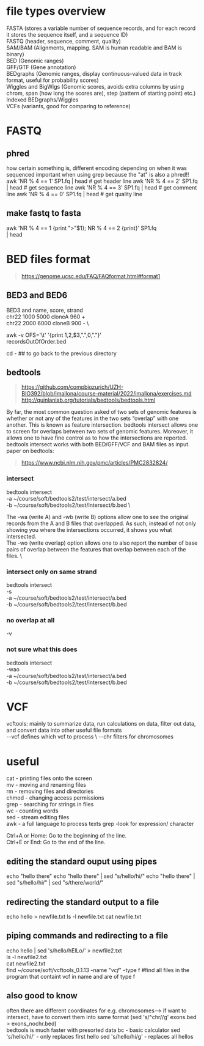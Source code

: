 # file types overview
FASTA (stores a variable number of sequence records, and for each record it stores the sequence itself, and a sequence ID) \
FASTQ (header, sequence, comment, quality) \
SAM/BAM (Alignments, mapping. SAM is human readable and BAM is binary) \
BED (Genomic ranges) \
GFF/GTF (Gene annotation) \
BEDgraphs (Genomic ranges, display continuous-valued data in track format, useful for probability scores) \
Wiggles and BigWigs (Genomic scores, avoids extra columns by using chrom, span (how long the scores are), step (pattern of starting point) etc.) \
Indexed BEDgraphs/Wiggles \
VCFs (variants, good for comparing to reference) 

# FASTQ
## phred
how certain something is, different encoding depending on when it was sequenced
important when using grep because the "at" is also a phred!!
awk 'NR % 4 == 1' SP1.fq | head  # get header line
awk 'NR % 4 == 2' SP1.fq | head  # get sequence line
awk 'NR % 4 == 3' SP1.fq | head  # get comment line
awk 'NR % 4 == 0' SP1.fq | head  # get quality line

## make fastq to fasta

awk 'NR % 4 == 1 {print ">"$1}; 
     NR % 4 == 2 {print}' SP1.fq \
     | head  
     
     
# BED files format
>https://genome.ucsc.edu/FAQ/FAQformat.html#format1

## BED3 and BED6
BED3 and name, score, strand \
chr22 1000 5000 cloneA 960 + \
chr22 2000 6000 cloneB 900 - \


awk -v OFS='\t' '{print $1,$2,$3,".",0,"."}' \
  recordsOutOfOrder.bed

cd - ## to go back to the previous directory

## bedtools 
>https://github.com/compbiozurich/UZH-BIO392/blob/imallona/course-material/2022/imallona/exercises.md 
>http://quinlanlab.org/tutorials/bedtools/bedtools.html

By far, the most common question asked of two sets of genomic features is whether or not any of the features in the two sets “overlap” with one another. This is known as feature intersection. bedtools intersect allows one to screen for overlaps between two sets of genomic features. Moreover, it allows one to have fine control as to how the intersections are reported. bedtools intersect works with both BED/GFF/VCF and BAM files as input.
paper on bedtools:

>https://www.ncbi.nlm.nih.gov/pmc/articles/PMC2832824/

### intersect
bedtools intersect \
  -a  ~/course/soft/bedtools2/test/intersect/a.bed \
  -b  ~/course/soft/bedtools2/test/intersect/b.bed \
  
The -wa (write A) and -wb (write B) options allow one to see the original records from the A and B files that overlapped. As such, instead of not only showing you where the intersections occurred, it shows you what intersected. \
The -wo (write overlap) option allows one to also report the number of base pairs of overlap between the features that overlap between each of the files. \

### intersect only on same strand
bedtools intersect \
  -s \
  -a  ~/course/soft/bedtools2/test/intersect/a.bed \
  -b  ~/course/soft/bedtools2/test/intersect/b.bed
### no overlap at all
-v
### not sure what this does
bedtools intersect \
  -wao \
  -a  ~/course/soft/bedtools2/test/intersect/a.bed \
  -b  ~/course/soft/bedtools2/test/intersect/b.bed
  
 # VCF
  vcftools: mainly to summarize data, run calculations on data, filter out data, and convert data into other useful file formats \
  --vcf defines which vcf to process \ 
  --chr filters for chromosomes


# useful
cat - printing files onto the screen \
mv - moving and renaming files \
rm - removing files and directories \
chmod - changing access permissions \
grep - searching for strings in files \
wc - counting words \
sed - stream editing files \
awk - a full language to process texts 
grep -look for expression/ character

Ctrl+A or Home: Go to the beginning of the line. \
Ctrl+E or End: Go to the end of the line.

## editing the standard ouput using pipes
echo "hello there"
echo "hello there" | sed "s/hello/hi/"
echo "hello there" | sed "s/hello/hi/" | sed "s/there/world/"

## redirecting the standard output to a file
echo hello > newfile.txt
ls -l newfile.txt
cat newfile.txt

## piping commands and redirecting to a file
echo hello | sed 's/hello/hElLo/' > newfile2.txt \
ls -l newfile2.txt \
cat newfile2.txt \
find ~/course/soft/vcftools_0.1.13 -name "*vcf*" -type f #find all files in the program that containt vcf in name and are of type f

## also good to know
often there are different coordinates for e.g. chromosomes--> if want to intersect, have to convert them into same format (sed 's/^chr//g' exons.bed > exons_nochr.bed) \
bedtools is much faster with presorted data
bc - basic calculator
sed 's/hello/hi/' - only replaces first hello
sed 's/hello/hi/g' - replaces all hellos                                                                                                                             

